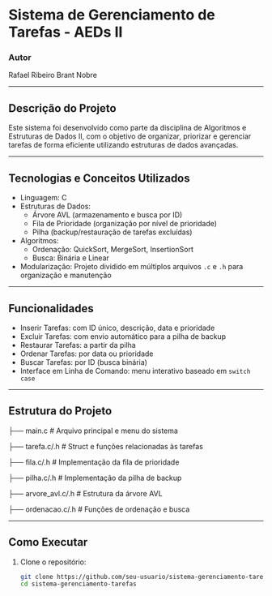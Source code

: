 # Sistema de Gerenciamento de Tarefas - AEDs II

### Autor
Rafael Ribeiro Brant Nobre

---

## Descrição do Projeto

Este sistema foi desenvolvido como parte da disciplina de Algoritmos e Estruturas de Dados II, com o objetivo de organizar, priorizar e gerenciar tarefas de forma eficiente utilizando estruturas de dados avançadas.

---

## Tecnologias e Conceitos Utilizados

- Linguagem: C
- Estruturas de Dados:
  - Árvore AVL (armazenamento e busca por ID)
  - Fila de Prioridade (organização por nível de prioridade)
  - Pilha (backup/restauração de tarefas excluídas)
- Algoritmos:
  - Ordenação: QuickSort, MergeSort, InsertionSort
  - Busca: Binária e Linear
- Modularização: Projeto dividido em múltiplos arquivos `.c` e `.h` para organização e manutenção

---

## Funcionalidades

- Inserir Tarefas: com ID único, descrição, data e prioridade
- Excluir Tarefas: com envio automático para a pilha de backup
- Restaurar Tarefas: a partir da pilha
- Ordenar Tarefas: por data ou prioridade
- Buscar Tarefas: por ID (busca binária)
- Interface em Linha de Comando: menu interativo baseado em `switch case`

---

## Estrutura do Projeto
├── main.c # Arquivo principal e menu do sistema

├── tarefa.c/.h # Struct e funções relacionadas às tarefas

├── fila.c/.h # Implementação da fila de prioridade

├── pilha.c/.h # Implementação da pilha de backup

├── arvore_avl.c/.h # Estrutura da árvore AVL

├── ordenacao.c/.h # Funções de ordenação e busca


---

## Como Executar

1. Clone o repositório:
   ```bash
   git clone https://github.com/seu-usuario/sistema-gerenciamento-tarefas.git
   cd sistema-gerenciamento-tarefas
